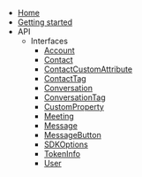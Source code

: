 - [Home](/)
- [Getting started](/guide/quickstart)
- API
  - Interfaces
      - [Account](api/interfaces/account.md)
      - [Contact](api/interfaces/contact.md)
      - [ContactCustomAttribute](api/interfaces/contactcustomattribute.md)
      - [ContactTag](api/interfaces/contacttag.md)
      - [Conversation](api/interfaces/conversation.md)
      - [ConversationTag](api/interfaces/conversationtag.md)
      - [CustomProperty](api/interfaces/customproperty.md)
      - [Meeting](api/interfaces/meeting.md)
      - [Message](api/interfaces/message.md)
      - [MessageButton](api/interfaces/messagebutton.md)
      - [SDKOptions](api/interfaces/sdkoptions.md)
      - [TokenInfo](api/interfaces/tokeninfo.md)
      - [User](api/interfaces/user.md)
